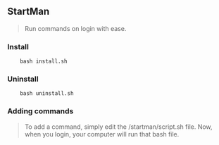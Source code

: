 ## StartMan
> Run commands on login with ease.

### Install
		bash install.sh
### Uninstall
		bash uninstall.sh
### Adding commands
> To add a command, simply edit the /startman/script.sh file.
> Now, when you login, your computer will run that bash file.
